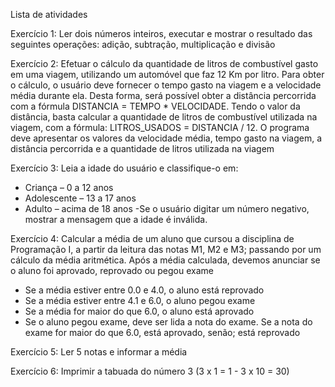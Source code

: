 Lista de atividades

Exercício 1: Ler dois números inteiros, executar e mostrar o resultado das seguintes operações: adição, subtração, multiplicação e divisão

Exercício 2: Efetuar o cálculo da quantidade de litros de combustível gasto em uma viagem, utilizando um automóvel que faz 12 Km por litro.
Para obter o cálculo, o usuário deve fornecer o tempo gasto na viagem e a velocidade média durante ela. 
Desta forma, será possível obter a distância percorrida com a fórmula DISTANCIA = TEMPO * VELOCIDADE. 
Tendo o valor da distância, basta calcular a quantidade de litros de combustível utilizada na viagem, com a fórmula: LITROS_USADOS = DISTANCIA / 12. 
O programa deve apresentar os valores da velocidade média, tempo gasto na viagem, a distância percorrida e a quantidade de litros utilizada na viagem

Exercício 3: Leia a idade do usuário e classifique-o em:
- Criança – 0 a 12 anos
- Adolescente – 13 a 17 anos
- Adulto – acima de 18 anos
-Se o usuário digitar um número negativo, mostrar a mensagem que a idade é inválida.

Exercício 4: Calcular a média de um aluno que cursou a disciplina de Programação I, a partir da leitura das notas M1, M2 e M3; passando por um cálculo da média aritmética. Após a média calculada, devemos anunciar se o aluno foi aprovado, reprovado ou pegou exame
- Se a média estiver entre 0.0 e 4.0, o aluno está reprovado
- Se a média estiver entre 4.1 e 6.0, o aluno pegou exame
- Se a média for maior do que 6.0, o aluno está aprovado
- Se o aluno pegou exame, deve ser lida a nota do exame. Se a nota do exame for maior do que 6.0, está aprovado, senão; está reprovado

Exercício 5: Ler 5 notas e informar a média

Exercício 6: Imprimir a tabuada do número 3 (3 x 1 = 1 - 3 x 10 = 30)


